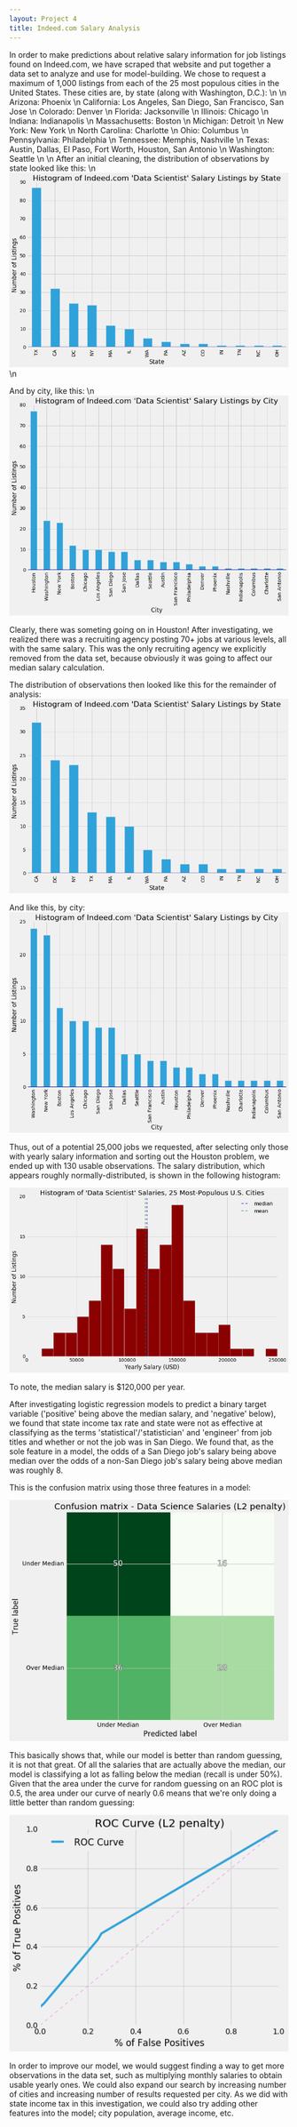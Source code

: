 ```yaml
---
layout: Project 4
title: Indeed.com Salary Analysis
---
```

In order to make predictions about relative salary information for job listings found on Indeed.com, we have scraped that website and put together a data set to analyze and use for model-building.  We chose to request a maximum of 1,000 listings from each of the 25 most populous cities in the United States.  These cities are, by state (along with Washington, D.C.): \n
\n
Arizona: Phoenix \n
California: Los Angeles, San Diego, San Francisco, San Jose \n
Colorado: Denver \n
Florida: Jacksonville \n
Illinois: Chicago \n
Indiana: Indianapolis \n
Massachusetts: Boston \n
Michigan: Detroit \n
New York: New York \n
North Carolina: Charlotte \n
Ohio: Columbus \n
Pennsylvania: Philadelphia \n
Tennessee: Memphis, Nashville \n
Texas: Austin, Dallas, El Paso, Fort Worth, Houston, San Antonio \n
Washington: Seattle \n
\n
After an initial cleaning, the distribution of observations by state looked like this: \n
![bar](../images/salarybarwtexas.png) \n

And by city, like this: \n
![bar](../images/salarybarwhouston.png)

Clearly, there was someting going on in Houston!  After investigating, we realized there was a recruiting agency posting 70+ jobs at various levels, all with the same salary.  This was the only recruiting agency we explicitly removed from the data set, because obviously it was going to affect our median salary calculation.

The distribution of observations then looked like this for the remainder of analysis:
![bar](../images/salarybarnotexas.png)

And like this, by city:
![bar](../images/salarybarnohouston.png)

Thus, out of a potential 25,000 jobs we requested, after selecting only those with yearly salary information and sorting out the Houston problem, we ended up with 130 usable observations.  The salary distribution, which appears roughly normally-distributed, is shown in the following histogram:

![histo](../images/salaryhisto.png)

To note, the median salary is $120,000 per year.

After investigating logistic regression models to predict a binary target variable ('positive' being above the median salary, and 'negative' below), we found that state income tax rate and state were not as effective at classifying as the terms 'statistical'/'statistician' and 'engineer' from job titles and whether or not the job was in San Diego.  We found that, as the sole feature in a model, the odds of a San Diego job's salary being above median over the odds of a non-San Diego job's salary being above median was roughly 8.

This is the confusion matrix using those three features in a model:

![cm](../images/salaryL2cm.png)

This basically shows that, while our model is better than random guessing, it is not that great.  Of all the salaries that are actually above the median, our model is classifying a lot as falling below the median (recall is under 50%).  Given that the area under the curve for random guessing on an ROC plot is 0.5, the area under our curve of nearly 0.6 means that we're only doing a little better than random guessing:

![ROC](../images/salaryL2ROC.png)

In order to improve our model, we would suggest finding a way to get more observations in the data set, such as multiplying monthly salaries to obtain usable yearly ones.  We could also expand our search by increasing number of cities and increasing number of results requested per city.  As we did with state income tax in this investigation, we could also try adding other features into the model; city population, average income, etc.
